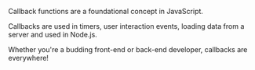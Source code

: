 Callback functions are a foundational concept in JavaScript. 

Callbacks are used in timers, user interaction events, loading data from a server and used in Node.js. 

Whether you're a budding front-end or back-end developer, callbacks are everywhere!